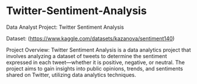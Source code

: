 # Twitter-Sentiment-Analysis

Data Analyst Project: Twitter Sentiment Analysis

Dataset: (https://www.kaggle.com/datasets/kazanova/sentiment140)

Project Overview:
Twitter Sentiment Analysis is a data analytics project that involves analyzing a
dataset of tweets to determine the sentiment expressed in each tweet—whether it
is positive, negative, or neutral. The project aims to gain insights into public
opinions, trends, and sentiments shared on Twitter, utilizing data analytics
techniques.
